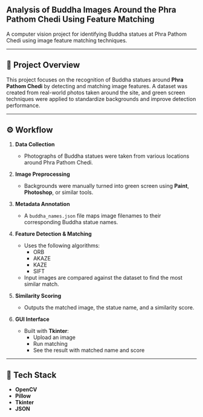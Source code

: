## Analysis of Buddha Images Around the Phra Pathom Chedi Using Feature Matching

A computer vision project for identifying Buddha statues at Phra Pathom Chedi using image feature matching techniques.

--- 

## 🎯 **Project Overview**

This project focuses on the recognition of Buddha statues around **Phra Pathom Chedi** by detecting and matching image features. A dataset was created from real-world photos taken around the site, and green screen techniques were applied to standardize backgrounds and improve detection performance.

--- 

## ⚙️ **Workflow**

1. **Data Collection**  
   - Photographs of Buddha statues were taken from various locations around Phra Pathom Chedi.

2. **Image Preprocessing**  
   - Backgrounds were manually turned into green screen using **Paint**, **Photoshop**, or similar tools.

3. **Metadata Annotation**  
   - A `buddha_names.json` file maps image filenames to their corresponding Buddha statue names.

4. **Feature Detection & Matching**  
   - Uses the following algorithms:
     - ORB
     - AKAZE
     - KAZE
     - SIFT  
   - Input images are compared against the dataset to find the most similar match.

5. **Similarity Scoring**  
   - Outputs the matched image, the statue name, and a similarity score.

6. **GUI Interface**  
   - Built with **Tkinter**:
     - Upload an image
     - Run matching
     - See the result with matched name and score

--- 

## 🔧 **Tech Stack**

- **OpenCV**
- **Pillow**
- **Tkinter**
- **JSON**

